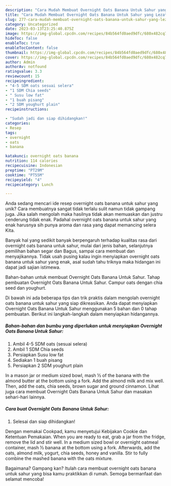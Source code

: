 ```yaml
---
description: "Cara Mudah Membuat Overnight Oats Banana Untuk Sahur yang Lezat Sekali"
title: "Cara Mudah Membuat Overnight Oats Banana Untuk Sahur yang Lezat Sekali"
slug: 277-cara-mudah-membuat-overnight-oats-banana-untuk-sahur-yang-lezat-sekali
category: Uncategorized
date: 2023-03-13T23:25:40.875Z
image: https://img-global.cpcdn.com/recipes/84b564fd0aed9dfc/680x482cq70/overnight-oats-banana-untuk-sahur-foto-resep-utama.jpg
hideToc: false
enableToc: true
enableTocContent: false
thumbnail: https://img-global.cpcdn.com/recipes/84b564fd0aed9dfc/680x482cq70/overnight-oats-banana-untuk-sahur-foto-resep-utama.jpg
cover: https://img-global.cpcdn.com/recipes/84b564fd0aed9dfc/680x482cq70/overnight-oats-banana-untuk-sahur-foto-resep-utama.jpg
author: Admin
authorAv: notfound
ratingvalue: 3.3
reviewcount: 15
recipeingredient:
- "4-5 SDM oats sesuai selera"
- "1 SDM Chia seeds"
- " Susu low fat"
- "1 buah pisang"
- "2 SDM youghurt plain"
recipeinstructions:

- "Sudah jadi dan siap dihidangkan!"
categories:
- Resep
tags:
- overnight
- oats
- banana

katakunci: overnight oats banana 
nutrition: 114 calories
recipecuisine: Indonesian
preptime: "PT29M"
cooktime: "PT55M"
recipeyield: "4"
recipecategory: Lunch

---
```





Anda sedang mencari ide resep overnight oats banana untuk sahur yang unik? Cara membuatnya sangat tidak terlalu sulit namun tidak gampang juga. Jika salah mengolah maka hasilnya tidak akan memuaskan dan justru cenderung tidak enak. Padahal overnight oats banana untuk sahur yang enak harusnya sih punya aroma dan rasa yang dapat memancing selera Kita.





Banyak hal yang sedikit banyak berpengaruh terhadap kualitas rasa dari overnight oats banana untuk sahur, mulai dari jenis bahan, selanjutnya pemilihan bahan segar dan Bagus, sampai cara membuat dan menyajikannya. Tidak usah pusing kalau ingin menyiapkan overnight oats banana untuk sahur yang enak,      asal sudah tahu triknya maka hidangan ini dapat jadi sajian istimewa.














Bahan-bahan untuk membuat Overnight Oats Banana Untuk Sahur. Tahap pembuatan Overnight Oats Banana Untuk Sahur. Campur oats dengan chia seed dan youghurt.






Di bawah ini ada beberapa tips dan trik praktis dalam mengolah overnight oats banana untuk sahur yang siap dikreasikan. Anda dapat menyiapkan Overnight Oats Banana Untuk Sahur menggunakan 5 bahan dan 0 tahap pembuatan. Berikut ini langkah-langkah dalam menyiapkan hidangannya.

<!--inarticleads1-->

##### Bahan-bahan dan bumbu yang diperlukan untuk menyiapkan Overnight Oats Banana Untuk Sahur:

1. Ambil 4-5 SDM oats (sesuai selera)
1. Ambil 1 SDM Chia seeds
1. Persiapkan  Susu low fat
1. Sediakan 1 buah pisang
1. Persiapkan 2 SDM youghurt plain


In a mason jar or medium sized bowl, mash ½ of the banana with the almond butter at the bottom using a fork. Add the almond milk and mix well. Then, add the oats, chia seeds, brown sugar and ground cinnamon. Lihat juga cara membuat Overnight Oats Banana Untuk Sahur dan masakan sehari-hari lainnya. 

<!--inarticleads2-->

##### Cara buat Overnight Oats Banana Untuk Sahur:


1. Selesai dan siap dihidangkan!

Dengan memakai Cookpad, kamu menyetujui Kebijakan Cookie dan Ketentuan Pemakaian. When you are ready to eat, grab a jar from the fridge, remove the lid and stir well. In a medium sized bowl or overnight oatmeal container, mash ½ banana at the bottom using a fork. Afterwards, add the oats, almond milk, yogurt, chia seeds, honey and vanilla. Stir to fully combine the mashed banana with the oats mixture. 

Bagaimana? Gampang kan? Itulah cara membuat overnight oats banana untuk sahur yang bisa kamu praktikkan di rumah. Semoga bermanfaat dan selamat mencoba!
